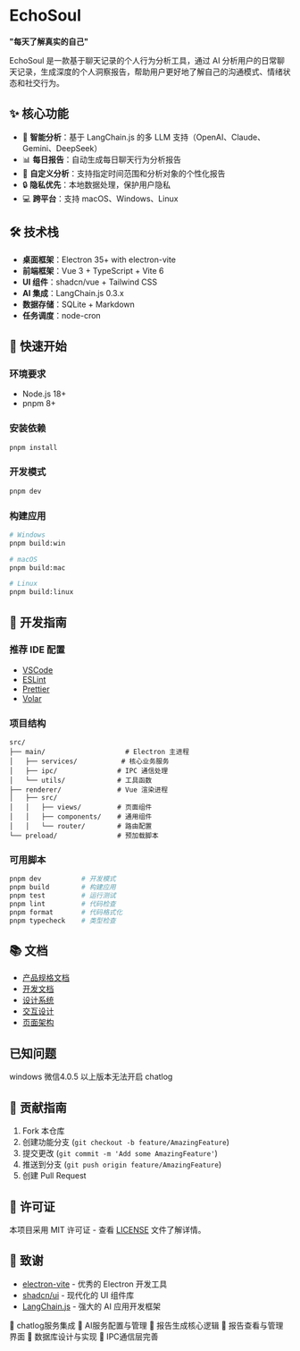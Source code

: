 # EchoSoul

**"每天了解真实的自己"**

EchoSoul 是一款基于聊天记录的个人行为分析工具，通过 AI 分析用户的日常聊天记录，生成深度的个人洞察报告，帮助用户更好地了解自己的沟通模式、情绪状态和社交行为。

## ✨ 核心功能

- 🤖 **智能分析**：基于 LangChain.js 的多 LLM 支持（OpenAI、Claude、Gemini、DeepSeek）
- 📊 **每日报告**：自动生成每日聊天行为分析报告
- 🎯 **自定义分析**：支持指定时间范围和分析对象的个性化报告
- 🔒 **隐私优先**：本地数据处理，保护用户隐私
- 💻 **跨平台**：支持 macOS、Windows、Linux

## 🛠️ 技术栈

- **桌面框架**：Electron 35+ with electron-vite
- **前端框架**：Vue 3 + TypeScript + Vite 6
- **UI 组件**：shadcn/vue + Tailwind CSS
- **AI 集成**：LangChain.js 0.3.x
- **数据存储**：SQLite + Markdown
- **任务调度**：node-cron

## 🚀 快速开始

### 环境要求

- Node.js 18+
- pnpm 8+

### 安装依赖

```bash
pnpm install
```

### 开发模式

```bash
pnpm dev
```

### 构建应用

```bash
# Windows
pnpm build:win

# macOS
pnpm build:mac

# Linux
pnpm build:linux
```

## 📖 开发指南

### 推荐 IDE 配置

- [VSCode](https://code.visualstudio.com/)
- [ESLint](https://marketplace.visualstudio.com/items?itemName=dbaeumer.vscode-eslint)
- [Prettier](https://marketplace.visualstudio.com/items?itemName=esbenp.prettier-vscode)
- [Volar](https://marketplace.visualstudio.com/items?itemName=Vue.volar)

### 项目结构

```
src/
├── main/                    # Electron 主进程
│   ├── services/           # 核心业务服务
│   ├── ipc/               # IPC 通信处理
│   └── utils/             # 工具函数
├── renderer/              # Vue 渲染进程
│   ├── src/
│   │   ├── views/         # 页面组件
│   │   ├── components/    # 通用组件
│   │   └── router/        # 路由配置
└── preload/               # 预加载脚本
```

### 可用脚本

```bash
pnpm dev          # 开发模式
pnpm build        # 构建应用
pnpm test         # 运行测试
pnpm lint         # 代码检查
pnpm format       # 代码格式化
pnpm typecheck    # 类型检查
```

## 📚 文档

- [产品规格文档](./docs/product.md)
- [开发文档](./docs/development.md)
- [设计系统](./docs/design-system.md)
- [交互设计](./docs/interaction-design.md)
- [页面架构](./docs/page-architecture.md)

## 已知问题

windows 微信4.0.5 以上版本无法开启 chatlog

## 🤝 贡献指南

1. Fork 本仓库
2. 创建功能分支 (`git checkout -b feature/AmazingFeature`)
3. 提交更改 (`git commit -m 'Add some AmazingFeature'`)
4. 推送到分支 (`git push origin feature/AmazingFeature`)
5. 创建 Pull Request

## 📄 许可证

本项目采用 MIT 许可证 - 查看 [LICENSE](LICENSE) 文件了解详情。

## 🙏 致谢

- [electron-vite](https://electron-vite.org/) - 优秀的 Electron 开发工具
- [shadcn/ui](https://ui.shadcn.com/) - 现代化的 UI 组件库
- [LangChain.js](https://js.langchain.com/) - 强大的 AI 应用开发框架

🔄 chatlog服务集成
🔄 AI服务配置与管理
🔄 报告生成核心逻辑
🔄 报告查看与管理界面
🔄 数据库设计与实现
🔄 IPC通信层完善
